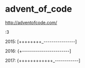 # advent_of_code
http://adventofcode.com/

:3


2015: [++++++++_----------------]

2016: {+------------------------]

2017: {++++++++++++_------------]
